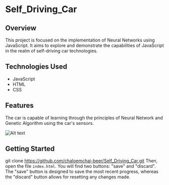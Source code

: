 # Self_Driving_Car

## Overview
This project is focused on the implementation of Neural Networks using JavaScript. It aims to explore and demonstrate the capabilities of JavaScript in the realm of self-driving car technologies.

## Technologies Used
- JavaScript
- HTML
- CSS

## Features
The car is capable of learning through the principles of Neural Network and Genetic Algorithm using the car's sensors.

![Alt text]("output.png" "Optional title")

## Getting Started
git clone https://github.com/chaloemchai-beer/Self_Driving_Car.git
Then, open the file `index.html`. You will find two buttons: "save" and "discard". The "save" button is designed to save the most recent progress, whereas the "discard" button allows for resetting any changes made.


